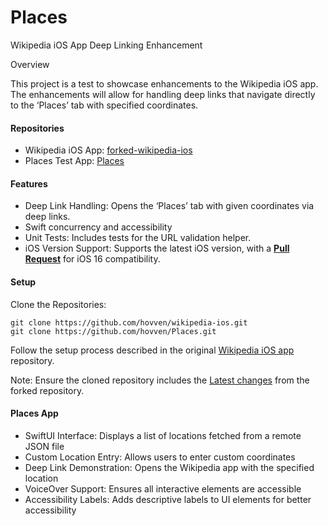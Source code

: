 # Places

Wikipedia iOS App Deep Linking Enhancement

Overview

This project is a test to showcase enhancements to the Wikipedia iOS app. The enhancements will allow for handling deep links that navigate directly to the ‘Places’ tab with specified coordinates.

    
#### Repositories

* Wikipedia iOS App: [forked-wikipedia-ios](https://github.com/hovven/wikipedia-ios)
* Places Test App: [Places](https://github.com/hovven/Places)

#### Features
* Deep Link Handling: Opens the ‘Places’ tab with given coordinates via deep links.
* Swift concurrency and accessibility
* Unit Tests: Includes tests for the URL validation helper.
* iOS Version Support: Supports the latest iOS version, with a [**Pull Request**](https://github.com/hovven/Places/pull/1) for iOS 16 compatibility.

#### Setup
Clone the Repositories:

    git clone https://github.com/hovven/wikipedia-ios.git
    git clone https://github.com/hovven/Places.git

Follow the setup process described in the original [Wikipedia iOS app](https://github.com/wikimedia/wikipedia-ios?tab=readme-ov-file#building-and-running) repository.

Note: Ensure the cloned repository includes the [Latest changes](https://github.com/hovven/wikipedia-ios/pull/1) from the forked repository.

#### Places App
* SwiftUI Interface: Displays a list of locations fetched from a remote JSON file
* Custom Location Entry: Allows users to enter custom coordinates
* Deep Link Demonstration: Opens the Wikipedia app with the specified location
* VoiceOver Support: Ensures all interactive elements are accessible
* Accessibility Labels: Adds descriptive labels to UI elements for better accessibility
